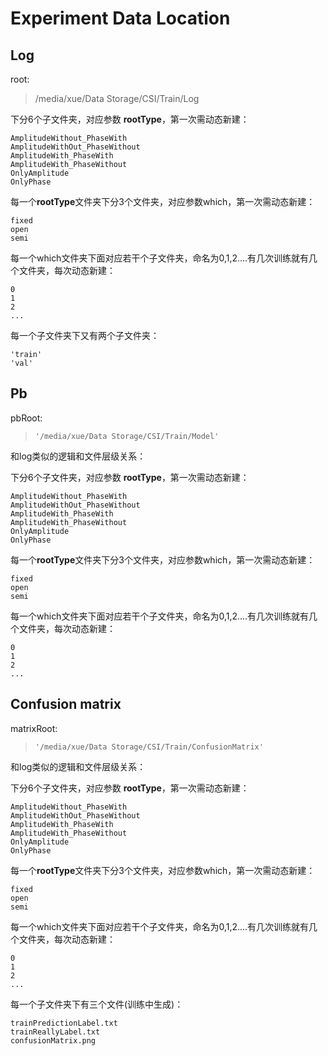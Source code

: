 # Experiment Data Location 

## Log

root: 

> /media/xue/Data Storage/CSI/Train/Log

下分6个子文件夹，对应参数 **rootType**，第一次需动态新建：

```
AmplitudeWithout_PhaseWith 
AmplitudeWithOut_PhaseWithout 
AmplitudeWith_PhaseWith 
AmplitudeWith_PhaseWithout 
OnlyAmplitude
OnlyPhase 
```

每一个**rootType**文件夹下分3个文件夹，对应参数which，第一次需动态新建：

```
fixed
open
semi
```

每一个which文件夹下面对应若干个子文件夹，命名为0,1,2....有几次训练就有几个文件夹，每次动态新建：

```
0
1
2
...
```

每一个子文件夹下又有两个子文件夹：

```
'train'
'val'
```

## Pb

pbRoot:

> ```
> '/media/xue/Data Storage/CSI/Train/Model'
> ```

和log类似的逻辑和文件层级关系：

下分6个子文件夹，对应参数 **rootType**，第一次需动态新建：

```
AmplitudeWithout_PhaseWith 
AmplitudeWithOut_PhaseWithout 
AmplitudeWith_PhaseWith 
AmplitudeWith_PhaseWithout 
OnlyAmplitude
OnlyPhase 
```

每一个**rootType**文件夹下分3个文件夹，对应参数which，第一次需动态新建：

```
fixed
open
semi
```

每一个which文件夹下面对应若干个子文件夹，命名为0,1,2....有几次训练就有几个文件夹，每次动态新建：

```
0
1
2
...
```

## Confusion matrix

matrixRoot:

> ```
> '/media/xue/Data Storage/CSI/Train/ConfusionMatrix'
> ```

和log类似的逻辑和文件层级关系：

下分6个子文件夹，对应参数 **rootType**，第一次需动态新建：

```
AmplitudeWithout_PhaseWith 
AmplitudeWithOut_PhaseWithout 
AmplitudeWith_PhaseWith 
AmplitudeWith_PhaseWithout 
OnlyAmplitude
OnlyPhase 
```

每一个**rootType**文件夹下分3个文件夹，对应参数which，第一次需动态新建：

```
fixed
open
semi
```

每一个which文件夹下面对应若干个子文件夹，命名为0,1,2....有几次训练就有几个文件夹，每次动态新建：

```
0
1
2
...
```

每一个子文件夹下有三个文件(训练中生成)：

```
trainPredictionLabel.txt
trainReallyLabel.txt
confusionMatrix.png

```

